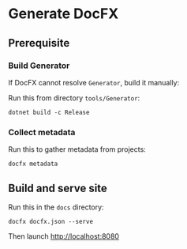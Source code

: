 # Generate DocFX


## Prerequisite

### Build Generator

If DocFX cannot resolve `Generator`, build it manually:

Run this from directory `tools/Generator`:

```
dotnet build -c Release
```

### Collect metadata

Run this to gather metadata from projects:

```
docfx metadata
```

## Build and serve site

Run this in the `docs` directory:

```
docfx docfx.json --serve
```

Then launch [http://localhost:8080](http://localhost:8080)